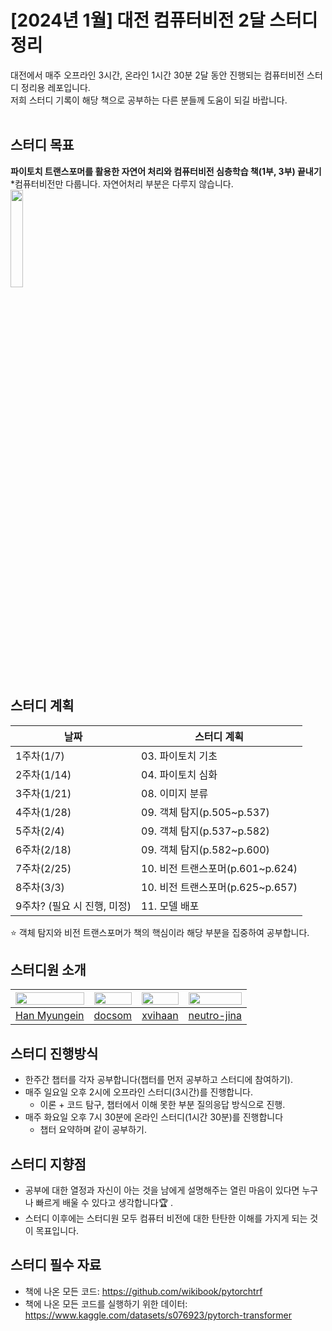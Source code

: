 # [2024년 1월] 대전 컴퓨터비전 2달 스터디 정리
대전에서 매주 오프라인 3시간, 온라인 1시간 30분 2달 동안 진행되는 컴퓨터비전 스터디 정리용 레포입니다.   
저희 스터디 기록이 해당 책으로 공부하는 다른 분들께 도움이 되길 바랍니다.</br></br>

      
## 스터디 목표
**파이토치 트랜스포머를 활용한 자연어 처리와 컴퓨터비전 심층학습 책(1부, 3부) 끝내기**   
*컴퓨터비전만 다룹니다. 자연어처리 부분은 다루지 않습니다.         
<img src="https://github.com/hanmyu/computervision_transformer_pytorch/assets/157959298/ab649751-28b5-48e1-b5d6-6677bb63a453" width="20%"></img>
</br>

       
## 스터디 계획
| 날짜 | 스터디 계획 |
| --- | --- |
| 1주차(1/7)  | 03. 파이토치 기초 |
| 2주차(1/14) | 04. 파이토치 심화 |
| 3주차(1/21) | 08. 이미지 분류 |
| 4주차(1/28) | 09. 객체 탐지(p.505~p.537) |
| 5주차(2/4) | 09. 객체 탐지(p.537~p.582) |
| 6주차(2/18) | 09. 객체 탐지(p.582~p.600) |
| 7주차(2/25) | 10. 비전 트랜스포머(p.601~p.624) |
| 8주차(3/3) | 10. 비전 트랜스포머(p.625~p.657) |
| 9주차? (필요 시 진행, 미정) | 11. 모델 배포 |    

⭐ 객체 탐지와 비전 트랜스포머가 책의 핵심이라 해당 부분을 집중하여 공부합니다.     


## 스터디원 소개
| [<img src="https://github.com/hanmyu.png" width="100%;"/>](https://github.com/hanmyu) | [<img src="https://github.com/docsom.png" width="100%;"/>](https://github.com/docsom) | [<img src="https://github.com/xvihaan.png" width="100%;"/>](https://github.com/xvihaan) | [<img src="https://github.com/neutro-jina.png" width="100%;"/>](https://github.com/neutro-jina) |
| --- | --- | --- | --- |
| <div align="center">[Han Myungein](https://github.com/hanmyu)</div> | <div align="center">[docsom](https://github.com/docsom)</div> | <div align="center">[xvihaan](https://github.com/xvihaan)</div> | <div align="center">[neutro-jina](https://github.com/neutro-jina)</div> |
       
## 스터디 진행방식
- 한주간 챕터를 각자 공부합니다(챕터를 먼저 공부하고 스터디에 참여하기).
- 매주 일요일 오후 2시에 오프라인 스터디(3시간)를 진행합니다.
    - 이론 + 코드 탐구, 챕터에서 이해 못한 부분 질의응답 방식으로 진행.
- 매주 화요일 오후 7시 30분에 온라인 스터디(1시간 30분)를 진행합니다
    - 챕터 요약하며 같이 공부하기.


## 스터디 지향점
- 공부에 대한 열정과 자신이 아는 것을 남에게 설명해주는 열린 마음이 있다면 누구나 빠르게 배울 수 있다고 생각합니다🏆 .
- 스터디 이후에는 스터디원 모두 컴퓨터 비전에 대한 탄탄한 이해를 가지게 되는 것이 목표입니다.     


## 스터디 필수 자료
- 책에 나온 모든 코드: https://github.com/wikibook/pytorchtrf       
- 책에 나온 모든 코드를 실행하기 위한 데이터: https://www.kaggle.com/datasets/s076923/pytorch-transformer

